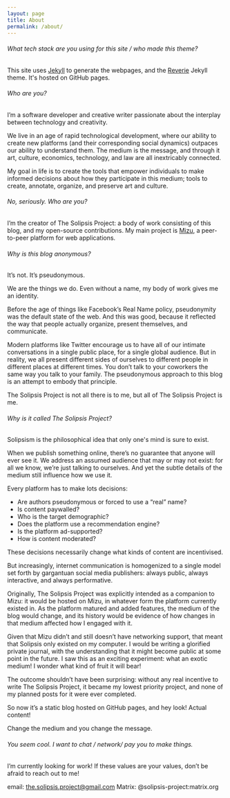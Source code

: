 ```yaml
---
layout: page
title: About
permalink: /about/
---
```


###### What tech stack are you using for this site / who made this theme?

This site uses [Jekyll](https://jekyllrb.com/) to generate the webpages, and the [Reverie](https://github.com/amitmerchant1990/reverie) Jekyll theme. It's hosted on GitHub pages.

###### Who are you?

I’m a software developer and creative writer passionate about the interplay between technology and creativity.

We live in an age of rapid technological development, where our ability to create new platforms (and their corresponding social dynamics) outpaces our ability to understand them. The medium is the message, and through it art, culture, economics, technology, and law are all inextricably connected.

My goal in life is to create the tools that empower individuals to make informed decisions about how they participate in this medium; tools to create, annotate, organize, and preserve art and culture.

###### No, seriously. Who are you?

I’m the creator of The Solipsis Project: a body of work consisting of this blog, and my open-source contributions. My main project is [Mizu](https://mizu.stream), a peer-to-peer platform for web applications.

###### Why is this blog anonymous?

It’s not. It’s pseudonymous.

We are the things we do. Even without a name, my body of work gives me an identity.

Before the age of things like Facebook’s Real Name policy, pseudonymity was the default state of the web. And this was good, because it reflected the way that people actually organize, present themselves, and communicate.

Modern platforms like Twitter encourage us to have all of our intimate conversations in a single public place, for a single global audience. But in reality, we all present different sides of ourselves to different people in different places at different times. You don’t talk to your coworkers the same way you talk to your family. The pseudonymous approach to this blog is an attempt to embody that principle.

The Solipsis Project is not all there is to me, but all of The Solipsis Project is me.

###### Why is it called The Solipsis Project?

Solipsism is the philosophical idea that only one's mind is sure to exist.

When we publish something online, there’s no guarantee that anyone will ever see it. We address an assumed audience that may or may not exist: for all we know, we’re just talking to ourselves. And yet the subtle details of the medium still influence how we use it.

Every platform has to make lots decisions:

- Are authors pseudonymous or forced to use a “real” name?
- Is content paywalled?
- Who is the target demographic?
- Does the platform use a recommendation engine?
- Is the platform ad-supported?
- How is content moderated?

These decisions necessarily change what kinds of content are incentivised. 

But increasingly, internet communication is homogenized to a single model set forth by gargantuan social media publishers: always public, always interactive, and always performative.

Originally, The Solipsis Project was explicitly intended as a companion to Mizu: it would be hosted on Mizu, in whatever form the platform currently existed in. As the platform matured and added features, the medium of the blog would change, and its history would be evidence of how changes in that medium affected how I engaged with it.

Given that Mizu didn’t and still doesn’t have networking support, that meant that Solipsis only existed on my computer. I would be writing a glorified private journal, with the understanding that it might become public at some point in the future. I saw this as an exciting experiment: what an exotic medium! I wonder what kind of fruit it will bear!

The outcome shouldn’t have been surprising: without any real incentive to write The Solipsis Project, it became my lowest priority project, and none of my planned posts for it were ever completed.

So now it’s a static blog hosted on GitHub pages, and hey look! Actual content!

Change the medium and you change the message.

###### You seem cool. I want to chat / network/ pay you to make things.

I’m currently looking for work! If these values are your values, don’t be afraid to reach out to me!

email: the.solipsis.project@gmail.com
Matrix: @solipsis-project:matrix.org
